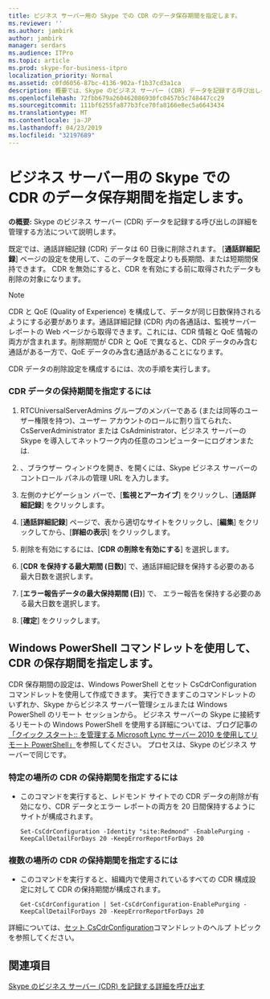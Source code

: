 ```yaml
---
title: ビジネス サーバー用の Skype での CDR のデータ保存期間を指定します。
ms.reviewer: ''
ms.author: jambirk
author: jambirk
manager: serdars
ms.audience: ITPro
ms.topic: article
ms.prod: skype-for-business-itpro
localization_priority: Normal
ms.assetid: c0fd6056-87bc-4136-902a-f1b37cd3a1ca
description: 概要では、Skype のビジネス サーバー (CDR) データを記録する呼び出しの詳細を管理する方法について説明します。
ms.openlocfilehash: 72fbb679a260462086930fc0457b5c748447cc29
ms.sourcegitcommit: 111bf6255fa877b3fce70fa8166e8ec5a6643434
ms.translationtype: MT
ms.contentlocale: ja-JP
ms.lasthandoff: 04/23/2019
ms.locfileid: "32197689"
---
```

# <a name="specify-retention-of-cdr-data-in-skype-for-business-server"></a>ビジネス サーバー用の Skype での CDR のデータ保存期間を指定します。
 
**の概要:** Skype のビジネス サーバー (CDR) データを記録する呼び出しの詳細を管理する方法について説明します。
  
既定では、通話詳細記録 (CDR) データは 60 日後に削除されます。 [**通話詳細記録**] ページの設定を使用して、このデータを既定よりも長期間、または短期間保持できます。 CDR を無効にすると、CDR を有効にする前に取得されたデータも削除の対象になります。
  
> [!NOTE]
> CDR と QoE (Quality of Experience) を構成して、データが同じ日数保持されるようにする必要があります。通話詳細記録 (CDR) 内の各通話は、監視サーバー レポートの Web ページから取得できます。これには、CDR 情報と QoE 情報の両方が含まれます。削除期間が CDR と QoE で異なると、CDR データのみ含む通話がある一方で、QoE データのみ含む通話があることになります。 
  
CDR データの削除設定を構成するには、次の手順を実行します。 
  
### <a name="to-specify-retention-of-cdr-data"></a>CDR データの保持期間を指定するには

1. RTCUniversalServerAdmins グループのメンバーである (または同等のユーザー権限を持つ)、ユーザー アカウントのロールに割り当てられた、CsServerAdministrator または CsAdministrator、ビジネス サーバーの Skype を導入してネットワーク内の任意のコンピューターにログオンまたは.
    
2. 、ブラウザー ウィンドウを開き、を開くには、Skype ビジネス サーバーのコントロール パネルの管理 URL を入力します。  
    
3. 左側のナビゲーション バーで、[**監視とアーカイブ**] をクリックし、[**通話詳細記録**] をクリックします。
    
4. [**通話詳細記録**] ページで、表から適切なサイトをクリックし、[**編集**] をクリックしてから、[**詳細の表示**] をクリックします。
    
5. 削除を有効にするには、[**CDR の削除を有効にする**] を選択します。
    
6. [**CDR を保持する最大期間 (日数)**] で、通話詳細記録を保持する必要のある最大日数を選択します。
    
7. [**エラー報告データの最大保持期間 (日)**] で、 エラー報告を保持する必要のある最大日数を選択します。
    
8. [**確定**] をクリックします。
    
## <a name="specifying-cdr-retention-by-using-windows-powershell-cmdlets"></a>Windows PowerShell コマンドレットを使用して、CDR の保存期間を指定します。

CDR 保存期間の設定は、Windows PowerShell とセット CsCdrConfiguration コマンドレットを使用して作成できます。 実行できますこのコマンドレットのいずれか、Skype からビジネス サーバー管理シェルまたは Windows PowerShell のリモート セッションから。 ビジネス サーバーの Skype に接続するリモートの Windows PowerShell を使用する詳細については、ブログ記事の[「クイック スタート:: を管理する Microsoft Lync サーバー 2010 を使用してリモート PowerShell」](https://go.microsoft.com/fwlink/p/?linkId=255876)を参照してください。 プロセスは、Skype のビジネス サーバーで同じです。
  
### <a name="to-specify-cdr-retention-for-a-specific-location"></a>特定の場所の CDR の保持期間を指定するには

- このコマンドを実行すると、レドモンド サイトでの CDR データの削除が有効になり、CDR データとエラー レポートの両方を 20 日間保持するようにサイトが構成されます。
    
  ```
  Set-CsCdrConfiguration -Identity "site:Redmond" -EnablePurging -KeepCallDetailForDays 20 -KeepErrorReportForDays 20
  ```

### <a name="to-specify-cdr-retention-for-multiple-locations"></a>複数の場所の CDR の保持期間を指定するには

- このコマンドを実行すると、組織内で使用されているすべての CDR 構成設定に対して CDR の保持期間が構成されます。
    
  ```
  Get-CsCdrConfiguration | Set-CsCdrConfiguration-EnablePurging -KeepCallDetailForDays 20 -KeepErrorReportForDays 20
  ```

詳細については、[セット CsCdrConfiguration](https://docs.microsoft.com/powershell/module/skype/set-cscdrconfiguration?view=skype-ps)コマンドレットのヘルプ トピックを参照してください。
  
## <a name="see-also"></a>関連項目

[Skype のビジネス サーバー (CDR) を記録する詳細を呼び出す](call-detail-recording-cdr.md)
